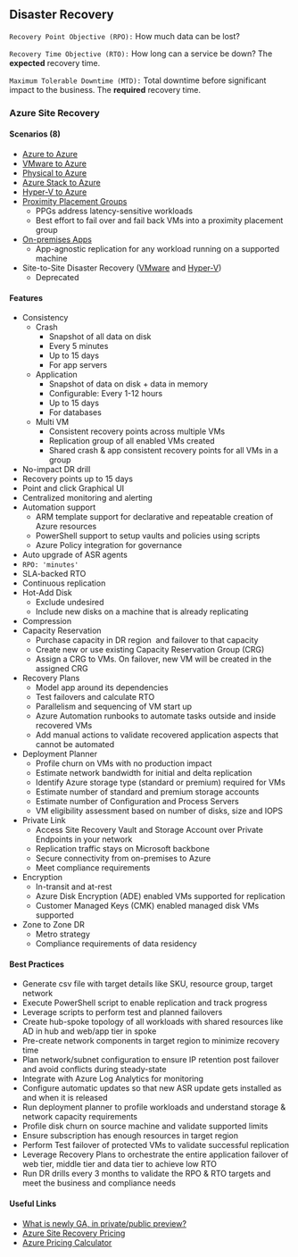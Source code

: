 ## Disaster Recovery
`Recovery Point Objective (RPO):` How much data can be lost?

`Recovery Time Objective (RTO):` How long can a service be down? The **expected** recovery time.

`Maximum Tolerable Downtime (MTD):` Total downtime before significant impact to the business. The **required** recovery time.

### Azure Site Recovery

#### Scenarios (8)
- [Azure to Azure](https://learn.microsoft.com/en-us/azure/site-recovery/azure-to-azure-how-to-enable-replication)
- [VMware to Azure](https://learn.microsoft.com/en-us/azure/site-recovery/vmware-physical-large-deployment)
- [Physical to Azure](https://learn.microsoft.com/en-us/azure/site-recovery/vmware-physical-large-deployment)
- [Azure Stack to Azure](https://learn.microsoft.com/en-us/azure/site-recovery/azure-stack-site-recovery)
- [Hyper-V to Azure](https://learn.microsoft.com/en-us/azure/site-recovery/site-recovery-manage-network-interfaces-on-premises-to-azure)
- [Proximity Placement Groups](https://learn.microsoft.com/en-us/azure/site-recovery/how-to-enable-replication-proximity-placement-groups)
	- PPGs address latency-sensitive workloads
	- Best effort to fail over and fail back VMs into a proximity placement group
- [On-premises Apps](https://learn.microsoft.com/en-us/azure/site-recovery/site-recovery-workload)
	- App-agnostic replication for any workload running on a supported machine
- Site-to-Site Disaster Recovery ([VMware](https://learn.microsoft.com/en-us/azure/site-recovery/vmware-physical-secondary-disaster-recovery) and [Hyper-V](https://learn.microsoft.com/en-us/azure/site-recovery/site-to-site-deprecation))
	- Deprecated

#### Features
- Consistency
	- Crash
		- Snapshot of all data on disk
		- Every 5 minutes
		- Up to 15 days 
		- For app servers
	- Application
		- Snapshot of data on disk + data in memory
		- Configurable: Every 1-12 hours
		- Up to 15 days
		- For databases
	- Multi VM
		- Consistent recovery points across multiple VMs
		- Replication group of all enabled VMs created
		- Shared crash & app consistent recovery points for all VMs in a group
- No-impact DR drill
- Recovery points up to 15 days
- Point and click Graphical UI
- Centralized monitoring and alerting
- Automation support
	- ARM template support for declarative and repeatable creation of Azure resources
	- PowerShell support to setup vaults and policies using scripts
	- Azure Policy integration for governance
- Auto upgrade of ASR agents
- `RPO: 'minutes'`
- SLA-backed RTO
- Continuous replication
- Hot-Add Disk
	- Exclude undesired
	- Include new disks on a machine that is already replicating
- Compression
- Capacity Reservation
	- Purchase capacity in DR region  and failover to that capacity
	- Create new or use existing Capacity Reservation Group (CRG)
	- Assign a CRG to VMs. On failover, new VM will be created in the assigned CRG
- Recovery Plans
	- Model app around its dependencies
	- Test failovers and calculate RTO
	- Parallelism and sequencing of VM start up
	- Azure Automation runbooks to automate tasks outside and inside recovered VMs
	- Add manual actions to validate recovered application aspects that cannot be automated
- Deployment Planner
	- Profile churn on VMs with no production impact
	- Estimate network bandwidth for initial and delta replication
	- Identify Azure storage type (standard or premium) required for VMs
	- Estimate number of standard and premium storage accounts
	- Estimate number of Configuration and Process Servers 
	- VM eligibility assessment based on number of disks, size and IOPS
- Private Link
	- Access Site Recovery Vault and Storage Account over Private Endpoints in your network
	- Replication traffic stays on Microsoft backbone
	- Secure connectivity from on-premises to Azure
	- Meet compliance requirements
- Encryption
	- In-transit and at-rest
	- Azure Disk Encryption (ADE) enabled VMs supported for replication
	- Customer Managed Keys (CMK) enabled managed disk VMs supported
- Zone to Zone DR
	- Metro strategy
	- Compliance requirements of data residency

#### Best Practices
- Generate csv file with target details like SKU, resource group, target network
- Execute PowerShell script to enable replication and track progress
- Leverage scripts to perform test and planned failovers
- Create hub-spoke topology of all workloads with shared resources like AD in hub and web/app tier in spoke 
- Pre-create network components in target region to minimize recovery time 
- Plan network/subnet configuration to ensure IP retention post failover and avoid conflicts during steady-state
- Integrate with Azure Log Analytics for monitoring
- Configure automatic updates so that new ASR update gets installed as and when it is released
- Run deployment planner to profile workloads and understand storage & network capacity requirements  
- Profile disk churn on source machine and validate supported limits
- Ensure subscription has enough resources in target region
- Perform Test failover of protected VMs to validate successful replication
- Leverage Recovery Plans to orchestrate the entire application failover of web tier, middle tier and data tier to achieve low RTO
- Run DR drills every 3 months to validate the RPO & RTO targets and meet the business and compliance needs

#### Useful Links
- [What is newly GA, in private/public preview?](https://azure.microsoft.com/en-au/updates/?query=site%20recovery)
- [Azure Site Recovery Pricing](https://azure.microsoft.com/en-gb/pricing/details/site-recovery/)
- [Azure Pricing Calculator](https://azure.microsoft.com/en-gb/pricing/calculator/Azure%20Site%20Recovery)